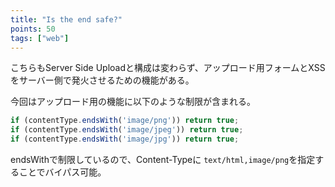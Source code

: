 ```yaml
---
title: "Is the end safe?"
points: 50
tags: ["web"]
---
```


こちらもServer Side Uploadと構成は変わらず、アップロード用フォームとXSSをサーバー側で発火させるための機能がある。

今回はアップロード用の機能に以下のような制限が含まれる。

```javascript
if (contentType.endsWith('image/png')) return true;
if (contentType.endsWith('image/jpeg')) return true;
if (contentType.endsWith('image/jpg')) return true;
```

endsWithで制限しているので、Content-Typeに `text/html,image/png`を指定することでバイパス可能。